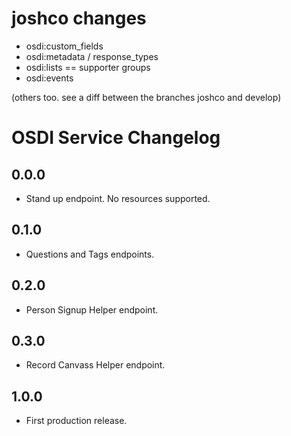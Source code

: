 # joshco changes

* osdi:custom_fields
* osdi:metadata / response_types
* osdi:lists == supporter groups
* osdi:events

(others too.  see a diff between the branches joshco and develop)


# OSDI Service Changelog

## 0.0.0

* Stand up endpoint.  No resources supported.

## 0.1.0

* Questions and Tags endpoints.


## 0.2.0

* Person Signup Helper endpoint.

## 0.3.0

* Record Canvass Helper endpoint.

## 1.0.0

* First production release.

